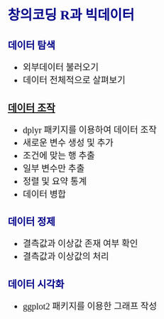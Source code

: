 창의코딩 R과 빅데이터
================

<style type="text/css">
body{ /* Normal  */
  font-family: 함초롬돋움;
  font-size: 20px;
}
h1 { /* Header 1 */
  font-size: 30px;
  font-weight:bold;
  color: DarkBlue;
}
h2 { /* Header 2 */
  font-size: 22px;
  font-weight:bold;
  color: DarkBlue;
}
</style>

## 데이터 탐색

  - 외부데이터 불러오기
  - 데이터 전체적으로
살펴보기

## [데이터 조작](https://hallym-creativecoding.github.io/R_BigData/DataManipulation)

  - dplyr 패키지를 이용하여 데이터 조작
  - 새로운 변수 생성 및 추가
  - 조건에 맞는 행 추출
  - 일부 변수만 추출
  - 정렬 및 요약 통계
  - 데이터 병합

## 데이터 정제

  - 결측값과 이상값 존재 여부 확인
  - 결측값과 이상값의 처리

## 데이터 시각화

  - ggplot2 패키지를 이용한 그래프 작성
